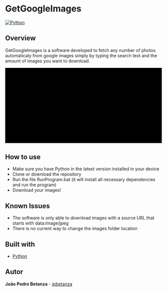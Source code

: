 ﻿# GetGoogleImages

[![Python](https://img.shields.io/badge/python-3.6%2B-blue.svg)](https://www.python.org/)

## Overview

GetGoogleImages is a software developed to fetch any number of photos automaticaly from google images simply by typing the search text and the amount of images you want to download.

![Demo](demo.gif)

## How to use

- Make sure you have Python in the latest version installed in your device
- Clone or download the repository
- Run the file RunProgram.bat (it will install all necessary dependencies and run the program)
- Download your images!

## Known Issues

- The software is only able to download images with a source URL that starts with data:image/jpeg
- There is no current way to change the images folder location

## Built with

* [Python](https://www.python.org/)

## Autor

**João Pedro Betanza** - [jpbetanza](https://github.com/jpbetanza)

